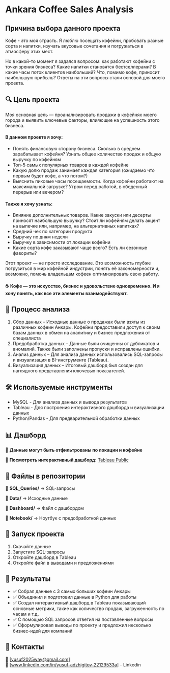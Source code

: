 # Ankara Coffee Sales Analysis  

## Причина выбора данного проекта
Кофе - это моя страсть. Я люблю посещать кофейни, пробовать разные сорта и напитки, изучать вкусовые сочетания и погружаться в атмосферу этих мест.

Но в какой-то момент я задался вопросом: как работают кофейни с точки зрения бизнеса? Какие напитки становятся бестселлерами? В какие часы поток клиентов наибольший? Что, помимо кофе, приносит наибольшую прибыль? Ответы на эти вопросы стали основой для моего проекта.

## 🔍 Цель проекта  

Моя основная цель — проанализировать продажи в кофейнях моего города и выявить ключевые факторы, влияющие на успешность этого бизнеса.
#### В данном проекте я хочу:

- Понять финансовую сторону бизнеса. Сколько в среднем зарабатывает кофейня? Узнать общее количество продаж и общую выручку по кофейням
- Топ-5 самых популярных товаров в каждой кофейне
- Какую долю продаж занимает каждая категория (ожидаемо что первым будет кофе, а что потом?)
- Выяснить пиковые часы посещаемости. Когда кофейни работают на максимальной загрузке? Утром перед работой, в обеденный перерыв или вечером?


#### Также я хочу узнать:  

- Влияние дополнительных товаров. Какие закуски или десерты приносят наибольшую выручку? Стоит ли кофейням делать акцент на выпечке или, например, на альтернативных напитках?
- Средний чек по категории продукта
- Выручку по дням недели
- Выручку в зависимости от локации кофейни
- Какие сорта кофе заказывают чаще всего? Есть ли сезонные фавориты?


Этот проект — не просто исследование. Это возможность глубже погрузиться в мир кофейной индустрии, понять её закономерности и, возможно, помочь владельцам кофеен оптимизировать свою работу.
#### ☕ Кофе — это искусство, бизнес и удовольствие одновременно. И я хочу понять, как все эти элементы взаимодействуют.

## 🔧 Процесс анализа

1. Сбор данных – Исходные данные о продажах были взяты из различных кофеин Анкары. Кофейни предоставили доступ к своим базам данных в обмен на аналитику и бизнес предложения от специалиста
2. Предобработка данных – Данные были очищенны от дубликатов и аномалий. Также были заполнены пропуски и исправлены ошибки. 
3. Анализ данных – Для анализа данных использовались SQL-запросы и визуализация в BI-инструменте (Tableau).
4. Визуализация данных – Итоговый дашборд был создан для наглядного представления ключевых показателей.

## 🛠 Используемые инструменты  
- MySQL - Для анализа данных и вывода результатов
- Tableau - Для построения интерактивного дашборда и визуализации данных 
- Python/Pandas - Для предварительной обработки данных  

## 📊 Дашборд  
📌 **Данные могут быть отфильтрованы по локации и кофейне**  





🔗 **Посмотреть интерактивный дашборд:** [Tableau Public](https://public.tableau.com/app/profile/yusuf.adzhigitov/viz/CoffeeAnkaraDashboard/Dashboard3?publish=yes)  

## 📂 Файлы в репозитории  
📂 **SQL_Queries/** → SQL-запросы  

📂 **Data/** → Исходные данные  

📂 **Dashboard/** → Файл с дашбордом 

📂 **Notebook/** → Ноутбук с предобработкой данных  

## 🚀 Запуск проекта  
1. Скачайте данные  
2. Запустите SQL-запросы  
3. Откройте дашборд в Tableau
4. Откройте файл в выводами и предложениями

## 📝 Результаты 
- ✅ Собрал данные с 3 самых больших кофеин Анкары
- ✅ Объединил и подготовил данные в Python для работы 
- ✅ Создал интерактивный дашборд в Tableau показывающий основные метрики, такие как количество продаж, загруженность по часам и т.д.
- ✅ С помощью SQL запросов ответил на поставленные вопросы
- ✅ Сформулировал выводы по проекту и предложил несколько бизнес-идей для компаний

## 📌 Контакты  
📧 [yusuf2025way@gmail.com]  
📂 [www.linkedin.com/in/yusuf-adzhigitov-22129533a] - Linkedin


```python

```
